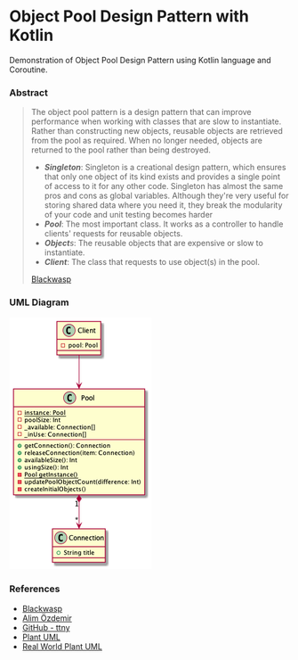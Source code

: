 # Object Pool Design Pattern with Kotlin
Demonstration of Object Pool Design Pattern using Kotlin language and Coroutine.

### Abstract

> The object pool pattern is a design pattern that can improve performance when working 
> with classes that are slow to instantiate. Rather than constructing new objects, reusable 
> objects are retrieved from the pool as required. When no longer needed, objects are returned
> to the pool rather than being destroyed.
> - ***Singleton***: Singleton is a creational design pattern, which ensures that only one object of its kind exists and 
> provides a single point of access to it for any other code. Singleton has almost the same pros and cons as global variables.
> Although they're very useful for storing shared data where you need it, they break the modularity of your code and unit testing becomes harder
> - ***Pool***: The most important class. It works as a controller to handle clients' requests for reusable objects.
> - ***Object**s*: The reusable objects that are expensive or slow to instantiate.
> - ***Client***: The class that requests to use object(s) in the pool.
> 
> [Blackwasp](http://www.blackwasp.co.uk/ObjectPool.aspx)

### UML Diagram
![UML Diagram for This Example of Object Pool Design Pattern](uml/UML.png)

### References

- [Blackwasp](http://www.blackwasp.co.uk/ObjectPool.aspx)
- [Alim Özdemir](https://alimozdemir.com/posts/design-pattern-serisi-2-object-pool/)
- [GitHub - ttny](https://github.com/ttnny/object-pool-example)
- [Plant UML](https://plantuml.com/)
- [Real World Plant UML](https://real-world-plantuml.com/)
